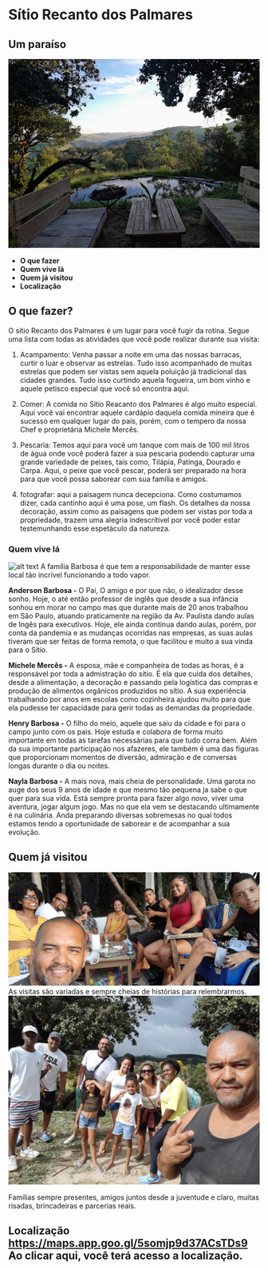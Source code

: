 # Sítio Recanto dos Palmares
## Um paraíso
![alt text](<Chill 1.jpg>)
* **O que fazer** 
* **Quem vive lá**
* **Quem já visitou**
* **Localização**

## O que fazer?
O sítio Recanto dos Palmares é um lugar para você fugir da rotina.
Segue uma lista com todas as atividades que você pode realizar durante sua visita:
1. Acampamento: Venha passar a noite em uma das nossas barracas, curtir o luar e observar as estrelas. Tudo isso acompanhado de muitas estrelas que podem ser vistas sem aquela poluição já tradicional das cidades grandes. Tudo isso curtindo aquela fogueira, um bom vinho e aquele petisco especial que você só encontra aqui.

2. Comer: A comida no Sítio Reacanto dos Palmares é algo muito especial. Aqui você vai encontrar aquele cardápio daquela comida mineira que é sucesso em qualquer lugar do país, porém, com o tempero da nossa Chef e proprietária Michele Mercês.
3. Pescaria: Temos aqui para você um tanque com mais de 100 mil litros de água onde você poderá fazer a sua pescaria podendo capturar uma grande variedade de peixes, tais como, Tilápia, Patinga, Dourado e Carpa.
Aqui, o peixe que você pescar, poderá ser preparado na hora para que você possa saborear com sua família e amigos.
4. fotografar: aqui a paisagem nunca decepciona. Como costumamos dizer, cada cantinho aqui é uma pose, um flash. Os detalhes da nossa decoração, assim como as paisagens que podem ser vistas por toda a propriedade, trazem uma alegria indescrítivel por você poder estar testemunhando esse espetáculo da natureza.

###  Quem vive lá
![alt text](Familia-1.jpg)
A família Barbosa é que tem a responsabilidade de manter esse local tão incrível funcionando a todo vapor.

**Anderson Barbosa -** O Pai, O amigo e por que não, o idealizador desse sonho.
Hoje, o até então professor de inglês que desde a sua infância sonhou em morar no campo mas que durante mais de 20 anos trabalhou em São Paulo, atuando praticamente na região da Av. Paulista dando aulas de Ingês para executivos.
Hoje, ele ainda continua dando aulas, porém, por conta da pandemia e as mudanças ocorridas nas empresas, as suas aulas tiveram que ser feitas de forma remota, o que facilitou e muito a sua vinda para o Sítio.

**Michele Mercês -** A esposa, mãe e companheira de todas as horas, é a responsável por toda a admistração do sítio. É ela que cuida dos detalhes, desde a alimentação, a decoração e passando pela logística das compras e produção de alimentos orgânicos produzidos no sítio. A sua experiência trabalhando por anos em escolas como cozinheira ajudou muito para que ela pudesse ter capacidade para gerir todas as demandas da propriedade.

**Henry Barbosa -** O filho do meio, aquele que saiu da cidade e foi para o campo junto com os pais. Hoje estuda e colabora de forma muito importante em todas as tarefas necessárias para que tudo corra bem.
Além da sua importante participação nos afazeres, ele também é uma das figuras que proporcionam momentos de diversão, admiração e de conversas longas durante o dia ou noites.

**Nayla Barbosa -** A mais nova, mais cheia de personalidade. Uma garota no auge dos seus 9 anos de idade e que mesmo tão pequena ja sabe o que quer para sua vida. Está sempre pronta para fazer algo novo, viver uma aventura, jogar algum jogo. Mas no que ela vem se destacando ultimamente é na culinária. Anda preparando diversas sobremesas no qual todos estamos tendo a oportunidade de saborear e de acompanhar a sua evolução.

## Quem já visitou
![alt text](Fran.jpg)
As visitas são variadas  e sempre cheias de histórias para relembrarmos.
![alt text](KLB.jpg)

Famílias sempre presentes, amigos juntos desde a juventude e claro, muitas risadas, brincadeiras e parcerias reais. 

## Localização https://maps.app.goo.gl/5somjp9d37ACsTDs9 Ao clicar aqui, você terá acesso a localização.

